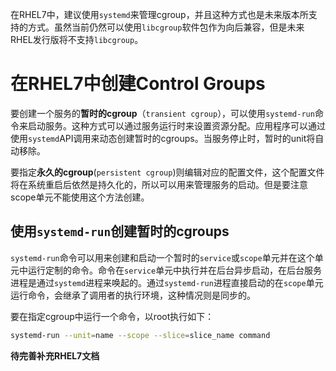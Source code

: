 在RHEL7中，建议使用`systemd`来管理cgroup，并且这种方式也是未来版本所支持的方式。虽然当前仍然可以使用`libcgroup`软件包作为向后兼容，但是未来RHEL发行版将不支持`libcgroup`。

# 在RHEL7中创建Control Groups

要创建一个服务的**暂时的cgroup**（`transient cgroup`），可以使用`systemd-run`命令来启动服务。这种方式可以通过服务运行时来设置资源分配。应用程序可以通过使用`systemd`API调用来动态创建暂时的cgroups。当服务停止时，暂时的unit将自动移除。

要指定**永久的cgroup**(`persistent cgroup`)则编辑对应的配置文件，这个配置文件将在系统重启后依然是持久化的，所以可以用来管理服务的启动。但是要注意scope单元不能使用这个方法创建。

## 使用`systemd-run`创建暂时的cgroups

`systemd-run`命令可以用来创建和启动一个暂时的`service`或`scope`单元并在这个单元中运行定制的命令。命令在`service`单元中执行并在后台异步启动，在后台服务进程是通过`systemd`进程来唤起的。通过`systemd-run`进程直接启动的在`scope`单元运行命令，会继承了调用者的执行环境，这种情况则是同步的。

要在指定cgroup中运行一个命令，以root执行如下：

```bash
systemd-run --unit=name --scope --slice=slice_name command
```

**待完善补充RHEL7文档**
